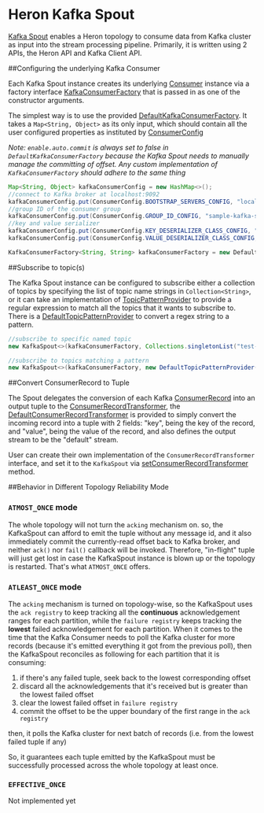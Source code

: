 # Heron Kafka Spout

[Kafka Spout](../heron-kafka-spout/src/main/java/org/apache/heron/spouts/kafka/KafkaSpout.java) enables a Heron topology to consume data from Kafka cluster as input into the stream processing pipeline. Primarily, it is written using 2 APIs, the Heron API and Kafka Client API.

##Configuring the underlying Kafka Consumer

Each Kafka Spout instance creates its underlying [Consumer](https://kafka.apache.org/21/javadoc/index.html?org/apache/kafka/clients/consumer/KafkaConsumer.html) instance via a factory interface [KafkaConsumerFactory](../heron-kafka-spout/src/main/java/org/apache/heron/spouts/kafka/KafkaConsumerFactory.java) that is passed in as one of the constructor arguments.

The simplest way is to use the provided [DefaultKafkaConsumerFactory](../heron-kafka-spout/src/main/java/org/apache/heron/spouts/kafka/DefaultKafkaConsumerFactory.java). It takes a `Map<String, Object>` as its only input, which should contain all the user configured properties as instituted by [ConsumerConfig](https://kafka.apache.org/21/javadoc/index.html?org/apache/kafka/clients/consumer/KafkaConsumer.html)

_Note: `enable.auto.commit` is always set to false in `DefaultKafkaConsumerFactory` because the Kafka Spout needs to manually manage the committing of offset. Any custom implementation of `KafkaConsumerFactory` should adhere to the same thing_

```java
Map<String, Object> kafkaConsumerConfig = new HashMap<>();
//connect to Kafka broker at localhost:9092
kafkaConsumerConfig.put(ConsumerConfig.BOOTSTRAP_SERVERS_CONFIG, "localhost:9092");
//group ID of the consumer group
kafkaConsumerConfig.put(ConsumerConfig.GROUP_ID_CONFIG, "sample-kafka-spout");
//key and value serializer
kafkaConsumerConfig.put(ConsumerConfig.KEY_DESERIALIZER_CLASS_CONFIG, "org.apache.kafka.common.serialization.StringDeserializer");
kafkaConsumerConfig.put(ConsumerConfig.VALUE_DESERIALIZER_CLASS_CONFIG, "org.apache.kafka.common.serialization.StringDeserializer");

KafkaConsumerFactory<String, String> kafkaConsumerFactory = new DefaultKafkaConsumerFactory<>(kafkaConsumerConfig);
```

##Subscribe to topic(s)

The Kafka Spout instance can be configured to subscribe either a collection of topics by specifying the list of topic name strings in `Collection<String>`, or it can take an implementation of [TopicPatternProvider](../heron-kafka-spout/src/main/java/org/apache/heron/spouts/kafka/TopicPatternProvider.java) to provide a regular expression to match all the topics that it wants to subscribe to. There is a [DefaultTopicPatternProvider](../heron-kafka-spout/src/main/java/org/apache/heron/spouts/kafka/DefaultTopicPatternProvider.java) to convert a regex string to a pattern.

```java
//subscribe to specific named topic
new KafkaSpout<>(kafkaConsumerFactory, Collections.singletonList("test-topic"))

//subscribe to topics matching a pattern
new KafkaSpout<>(kafkaConsumerFactory, new DefaultTopicPatternProvider("test-.*"));
```

##Convert ConsumerRecord to Tuple

The Spout delegates the conversion of each Kafka [ConsumerRecord](https://kafka.apache.org/21/javadoc/index.html?org/apache/kafka/clients/consumer/KafkaConsumer.html) into an output tuple to the [ConsumerRecordTransformer](../heron-kafka-spout/src/main/java/org/apache/heron/spouts/kafka/ConsumerRecordTransformer.java), the [DefaultConsumerRecordTransformer](../heron-kafka-spout/src/main/java/org/apache/heron/spouts/kafka/DefaultConsumerRecordTransformer.java) is provided to simply convert the incoming record into a tuple with 2 fields: "key", being the key of the record, and "value", being the value of the record, and also defines the output stream to be the "default" stream.

User can create their own implementation of the `ConsumerRecordTransformer` interface, and set it to the `KafkaSpout` via [setConsumerRecordTransformer](../heron-kafka-spout/src/main/java/org/apache/heron/spouts/kafka/KafkaSpout.java) method.

##Behavior in Different Topology Reliability Mode

### `ATMOST_ONCE` mode
The whole topology will not turn the `acking` mechanism on. so, the KafkaSpout can afford to emit the tuple without any message id, and it also immediately commit the currently-read offset back to Kafka broker, and neither `ack()` nor `fail()` callback will be invoked. Therefore, "in-flight" tuple will just get lost in case the KafkaSpout instance is blown up or the topology is restarted. That's what `ATMOST_ONCE` offers.

### `ATLEAST_ONCE` mode
The `acking` mechanism is turned on topology-wise, so the KafkaSpout uses the `ack registry` to keep tracking all the **continuous** acknowledgement ranges for each partition, while the `failure registry` keeps tracking the **lowest** failed acknowledgement for each partition. When it comes to the time that the Kafka Consumer needs to poll the Kafka cluster for more records (because it's emitted everything it got from the previous poll), then the KafkaSpout reconciles as following for each partition that it is consuming:

1. if there's any failed tuple, seek back to the lowest corresponding offset
2. discard all the acknowledgements that it's received but is greater than the lowest failed offset
3. clear the lowest failed offset in `failure registry`
4. commit the offset to be the upper boundary of the first range in the `ack registry`

then, it polls the Kafka cluster for next batch of records (i.e. from the lowest failed tuple if any)

So, it guarantees each tuple emitted by the KafkaSpout must be successfully processed across the whole topology at least once.

### `EFFECTIVE_ONCE`
Not implemented yet